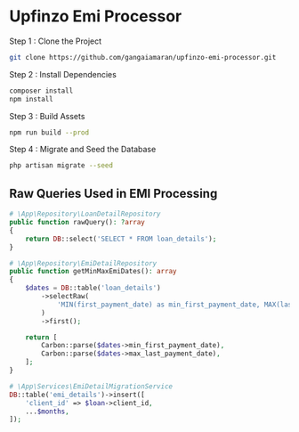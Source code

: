 # Upfinzo Emi Processor

Step 1 : Clone the Project
```sh
git clone https://github.com/gangaiamaran/upfinzo-emi-processor.git
```

Step 2 : Install Dependencies
```sh
composer install
npm install
```

Step 3 : Build Assets
```sh
npm run build --prod
```

Step 4 : Migrate and Seed the Database
```sh
php artisan migrate --seed
```

## Raw Queries Used in EMI Processing

```php
# \App\Repository\LoanDetailRepository
public function rawQuery(): ?array
{
    return DB::select('SELECT * FROM loan_details');
}
```

```php
# \App\Repository\EmiDetailRepository
public function getMinMaxEmiDates(): array
{
    $dates = DB::table('loan_details')
        ->selectRaw(
            'MIN(first_payment_date) as min_first_payment_date, MAX(last_payment_date) as max_last_payment_date'
        )
        ->first();

    return [
        Carbon::parse($dates->min_first_payment_date),
        Carbon::parse($dates->max_last_payment_date),
    ];
}
```

```php
# \App\Services\EmiDetailMigrationService
DB::table('emi_details')->insert([
    'client_id' => $loan->client_id,
    ...$months,
]);
```
